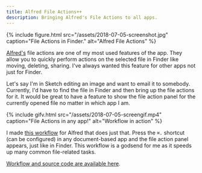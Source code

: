 ```yaml
---
title: Alfred File Actions++
description: Bringing Alfred's File Actions to all apps.
---
```


{% include figure.html src="/assets/2018-07-05-screenshot.jpg" caption="File Actions in Finder." alt="Alfred File Actions" %}

[Alfred's](https://alfredapp.com) file actions are one of my most used features of the app. They allow you to quickly perform actions on the selected file in Finder like moving, deleting, sharing. I've always wanted this feature for other apps not just for Finder.

Let's say I'm in Sketch editing an image and want to email it to somebody. Currently, I'd have to find the file in Finder and then bring up the file actions for it. It would be great to have a feature to show the file action panel for the currently opened file no matter in which app I am.

{% include gifv.html src="/assets/2018-07-05-screengif.mp4" caption="File Actions in any app!" alt="Workflow in action" %}

I made [this workflow](https://github.com/arthurhammer/alfred-workflows/tree/master/file-actions) for Alfred that does just that.  Press the `⌘.` shortcut (can be configured) in any document-based app and the file action panel appears, just like in Finder. This workflow is a godsend for me as it speeds up many common file-related tasks.

[Workflow and source code are available here](https://github.com/arthurhammer/alfred-workflows/tree/master/file-actions).